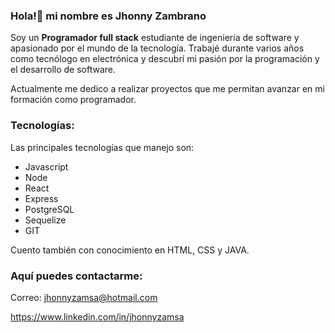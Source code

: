 ### Hola!👋 mi nombre es Jhonny Zambrano

Soy un **Programador full stack** estudiante de ingeniería de software y apasionado por el mundo de la tecnología. Trabajé durante varios años como tecnólogo en electrónica y descubrí mi pasión por la programación y el desarrollo de software. 

Actualmente me dedico a realizar proyectos que me permitan avanzar en mi formación como programador. 

### Tecnologías:
Las principales tecnologías que manejo son:
* Javascript
* Node
* React
* Express
* PostgreSQL
* Sequelize
* GIT

Cuento también con conocimiento en HTML, CSS y JAVA.

### Aquí puedes contactarme:
Correo: jhonnyzamsa@hotmail.com

https://www.linkedin.com/in/jhonnyzamsa
<!--
**Jhonny91360/Jhonny91360** is a ✨ _special_ ✨ repository because its `README.md` (this file) appears on your GitHub profile.

Here are some ideas to get you started:

- 🔭 I’m currently working on ...
- 🌱 I’m currently learning ...
- 👯 I’m looking to collaborate on ...
- 🤔 I’m looking for help with ...
- 💬 Ask me about ...
- 📫 How to reach me: ...
- 😄 Pronouns: ...
- ⚡ Fun fact: ...
-->
